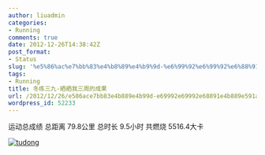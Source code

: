 ```yaml
---
author: liuadmin
categories:
- Running
comments: true
date: 2012-12-26T14:38:42Z
post_format:
- Status
slug: '%e5%86%ac%e7%bb%83%e4%b8%89%e4%b9%9d-%e6%99%92%e6%99%92%e6%88%91%e4%b8%89%e5%91%a8%e7%9a%84%e6%88%90%e6%9e%9c'
tags:
- Running
title: 冬练三九-晒晒我三周的成果
url: /2012/12/26/e586ace7bb83e4b889e4b99d-e69992e69992e68891e4b889e591a8e79a84e68890e69e9c/
wordpress_id: 52233
---
```


运动总成绩
总距离
79.8公里
总时长
9.5小时
共燃烧
5516.4大卡

[![tudong](http://cdn1.martinliu.cn/wp-content/uploads/2012/12/tudong-375x1024.png)](http://cdn1.martinliu.cn/wp-content/uploads/2012/12/tudong.png)
